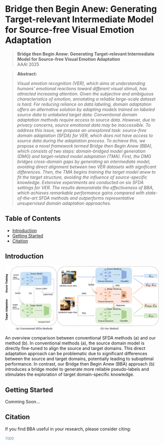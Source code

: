 # Bridge then Begin Anew: Generating Target-relevant Intermediate Model for Source-free Visual Emotion Adaptation

> **Bridge then Begin Anew: Generating Target-relevant Intermediate Model for Source-free Visual Emotion Adaptation**<br>
> AAAI 2025<br>

> **Abstract:** 
>
> *Visual emotion recognition (VER), which aims at understanding humans' emotional reactions toward different visual stimuli, has attracted increasing attention. Given the subjective and ambiguous characteristics of emotion, annotating a reliable large-scale dataset is hard. For reducing reliance on data labeling, domain adaptation offers an alternative solution by adapting models trained on labeled source data to unlabeled target data. Conventional domain adaptation methods require access to source data. However, due to privacy concerns, source emotional data may be inaccessible. To address this issue, we propose an unexplored task: source-free domain adaptation (SFDA) for VER, which does not have access to source data during the adaptation process. To achieve this, we propose a novel framework termed Bridge then Begin Anew (BBA), which consists of two steps: domain-bridged model generation (DMG) and target-related model adaptation (TMA). First, the DMG bridges cross-domain gaps by generating an intermediate model, avoiding direct alignment between two VER datasets with significant differences. Then, the TMA begins training the target model anew to fit the target structure, avoiding the influence of source-specific knowledge. Extensive experiments are conducted on six SFDA settings for VER. The results demonstrate the effectiveness of BBA, which achieves remarkable performance gains compared with state-of-the-art SFDA methods and outperforms representative unsupervised domain adaptation approaches.* 

## Table of Contents

- [Introduction](#Introduction)
- [Getting Started](#getting-started)
- [Citation](#Citation)

## Introduction

![framework](./intro/framework.png "framework")

An overview comparison between conventional SFDA methods (a) and our method (b). In conventional methods (a), the source domain model is directly fine-tuned to align the source and target domains. This direct adaptation approach can be problematic due to significant differences between the source and target domains, potentially leading to suboptimal performance. In contrast, our Bridge then Begin Anew (BBA) approach (b) introduces a bridge model to generate more reliable pseudo-labels and stimulates the exploration of target domain-specific knowledge.

## Getting Started

Comming Soon...

## Citation

If you find BBA useful in your research, please consider citing:

```bibtex
TODO
```
